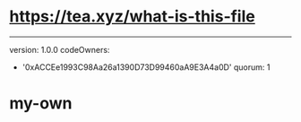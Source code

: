# https://tea.xyz/what-is-this-file
---
version: 1.0.0
codeOwners:
  - '0xACCEe1993C98Aa26a1390D73D99460aA9E3A4a0D'
quorum: 1
# my-own
